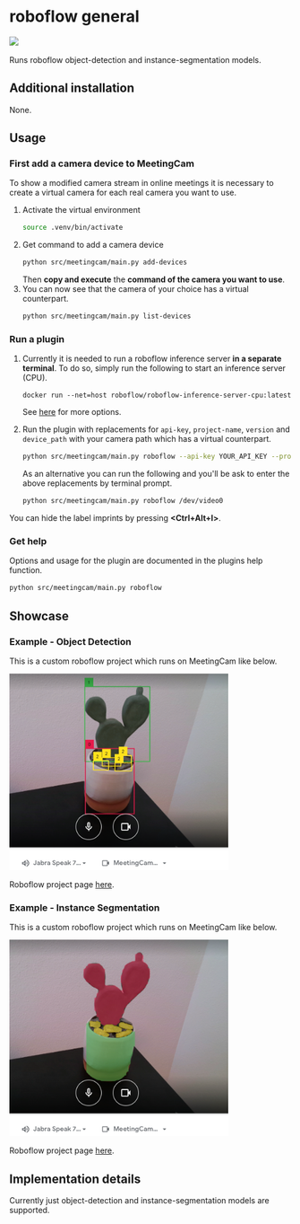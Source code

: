 # roboflow general

[<img src="https://2486075003-files.gitbook.io/~/files/v0/b/gitbook-x-prod.appspot.com/o/spaces%2F-M6S9nPJhEX9FYH6clfW%2Fuploads%2FVW4FMckhfS5GGlUcpuY2%2F642746dba53a59a614a64b35_roboflow-open-graph.png?alt=media&token=d120c000-46a4-411b-aba3-db055d48a904" height="250">](src/meetingcam/plugins/roboflow_general/)

Runs roboflow object-detection and instance-segmentation models.

## Additional installation

None.

## Usage

### First add a camera device to MeetingCam

To show a modified camera stream in online meetings it is necessary to create a virtual camera for each real camera you want to use.

1. Activate the virtual environment
   ```bash
   source .venv/bin/activate
   ```
2. Get command to add a camera device
   ```bash
   python src/meetingcam/main.py add-devices
   ```
   Then **copy and execute** the **command of the camera you want to use**.
3. You can now see that the camera of your choice has a virtual counterpart.
   ```bash
   python src/meetingcam/main.py list-devices
   ```

### Run a plugin

1. Currently it is needed to run a roboflow inference server **in a separate terminal**.
To do so, simply run the following to start an inference server (CPU).
   ```
   docker run --net=host roboflow/roboflow-inference-server-cpu:latest
   ```
   See [here](https://github.com/roboflow/inference) for more options.

2. Run the plugin with replacements for `api-key`, `project-name`, `version` and `device_path` with your camera path which has a virtual counterpart.
   ```bash
   python src/meetingcam/main.py roboflow --api-key YOUR_API_KEY --project-name meetingcam-roboflow-example-objectdetection --version 1 device_path
   ```
   As an alternative you can run the following and you'll be ask to enter the above replacements by terminal prompt.
   ```bash
   python src/meetingcam/main.py roboflow /dev/video0
   ```

You can hide the label imprints by pressing **<Ctrl+Alt+l>**.


### Get help
Options and usage for the plugin are documented in the plugins help function.
```bash
python src/meetingcam/main.py roboflow
```

## Showcase

### Example - Object Detection

This is a custom roboflow project which runs on MeetingCam like below.

<img src="/assets/example_roboflow_object_detection.png" height=350>

Roboflow project page [here](https://universe.roboflow.com/nengelmann-phzsv/meetingcam-roboflow-example-objectdetection).

### Example - Instance Segmentation

This is a custom roboflow project which runs on MeetingCam like below.

<img src="/assets/example_roboflow_instance_segmentation.png" height=350>

Roboflow project page [here](https://universe.roboflow.com/nengelmann-phzsv/meetingcam-roboflow-example-instancesegmentation).

## Implementation details

Currently just object-detection and instance-segmentation models are supported.